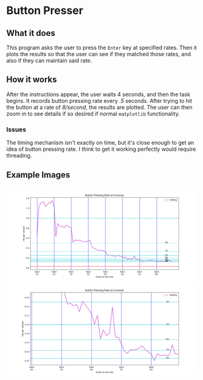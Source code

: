 # Button Presser

## What it does
This program asks the user to press the ```Enter``` key at specified rates.  Then it plots the results so that the user can see if they matched those rates, and also if they can maintain said rate.

## How it works
After the instructions appear, the user waits 4 seconds, and then the task begins.  It records button pressing rate every *.5* seconds.  After trying to hit the button at a rate of *8/second*, the results are plotted.  The user can then zoom in to see details if so desired if normal ```matplotlib``` functionality.

### Issues
The timing mechanism isn't exactly on time, but it's close enough to get an idea of button pressing rate.  I think to get it working perfectly would require threading.

## Example Images

![Overview](/Button%20Presser/gfx/button1.png?raw=true "Overview Image")
![Zoomed](/Button%20Presser/gfx/button2.png?raw=true "Zoomed In")
